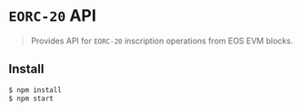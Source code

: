 # `EORC-20` API

> Provides API for `EORC-20` inscription operations from EOS EVM blocks.

## Install

```bash
$ npm install
$ npm start
```
